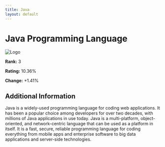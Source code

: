 ```yaml
---
title: Java
layout: default
---
```


# Java Programming Language

![Logo](https://www.tiobe.com/wp-content/themes/tiobe/tiobe-index/images/Java.png)

**Rank:** 3

**Rating:** 10.36%

**Change:** +1.41%

## Additional Information

Java is a widely-used programming language for coding web
applications. It has been a popular choice among developers for over
two decades, with millions of Java applications in use today. Java is
a multi-platform, object-oriented, and network-centric language that
can be used as a platform in itself. It is a fast, secure, reliable
programming language for coding everything from mobile apps and
enterprise software to big data applications and server-side
technologies.

